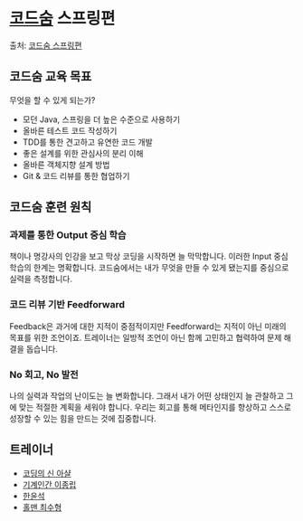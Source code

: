 # [코드숨](https://www.codesoom.com/) 스프링편 

출처: [코드숨 스프링편](https://www.codesoom.com/courses/spring)

## 코드숨 교육 목표
무엇을 할 수 있게 되는가?
- 모던 Java, 스프링을 더 높은 수준으로 사용하기
- 올바른 테스트 코드 작성하기
- TDD를 통한 견고하고 유연한 코드 개발
- 좋은 설계를 위한 관심사의 분리 이해
- 올바른 객체지향 설계 방법
- Git & 코드 리뷰를 통한 협업하기

## 코드숨 훈련 원칙
### 과제를 통한 Output 중심 학습
책이나 명강사의 인강을 보고 막상 코딩을 시작하면 늘 막막합니다. 이러한 Input 중심 학습의 한계는 명확합니다. 코드숨에서는 내가 무엇을 만들 수 있게 됐는지를 중심으로 실력을 측정합니다.

### 코드 리뷰 기반 Feedforward
Feedback은 과거에 대한 지적이 중점적이지만 Feedforward는 지적이 아닌 미래의 목표를 위한 조언이죠. 트레이너는 일방적 조언이 아닌 함께 고민하고 협력하여 문제 해결을 돕습니다.

### No 회고, No 발전
나의 실력과 작업의 난이도는 늘 변화합니다. 그래서 내가 어떤 상태인지 늘 관찰하고 그에 맞는 적절한 계획을 세워야 합니다. 우리는 회고를 통해 메타인지를 향상하고 스스로 성장할 수 있는 힘을 만드는 것에 집중합니다.

## 트레이너

- [코딩의 신 아샬](https://www.youtube.com/ahastudio)
- [기계인간 이종립](https://johngrib.github.io/)
- [한윤석](https://hannut91.github.io/)
- [홀맨 최수형](https://wholeman.dev/)

